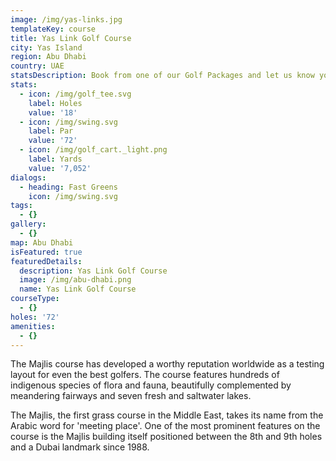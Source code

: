 ```yaml
---
image: /img/yas-links.jpg
templateKey: course
title: Yas Link Golf Course
city: Yas Island
region: Abu Dhabi
country: UAE
statsDescription: Book from one of our Golf Packages and let us know your preferred Golf Course.
stats:
  - icon: /img/golf_tee.svg
    label: Holes
    value: '18'
  - icon: /img/swing.svg
    label: Par
    value: '72'
  - icon: /img/golf_cart._light.png
    label: Yards
    value: '7,052'
dialogs:
  - heading: Fast Greens
    icon: /img/swing.svg
tags:
  - {}
gallery:
  - {}
map: Abu Dhabi
isFeatured: true
featuredDetails:
  description: Yas Link Golf Course
  image: /img/abu-dhabi.png
  name: Yas Link Golf Course
courseType:
  - {}
holes: '72'
amenities:
  - {}
---
```

The Majlis course has developed a worthy reputation worldwide as a testing layout for even the best golfers. The course features hundreds of indigenous species of flora and fauna, beautifully complemented by meandering fairways and seven fresh and saltwater lakes.

The Majlis, the first grass course in the Middle East, takes its name from the Arabic word for 'meeting place'. One of the most prominent features on the course is the Majlis building itself positioned between the 8th and 9th holes and a Dubai landmark since 1988.
